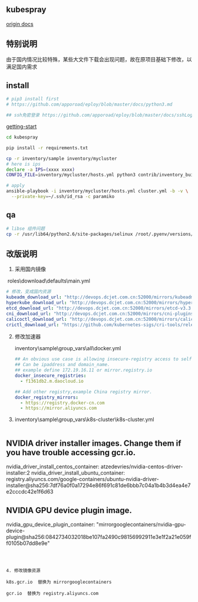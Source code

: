 ## kubespray

[origin docs](./README.origin.md)

## 特别说明

由于国内情况比较特殊，某些大文件下载会出现问题，故在原项目基础下修改，以满足国内需求




## install
```bash
# pip3 install first  
# https://github.com/apporoad/eploy/blob/master/docs/python3.md

## ssh免密登录 https://github.com/apporoad/eploy/blob/master/docs/sshLogin.md


```
[getting-start](https://github.com/hyd-raiders/kubespray/blob/master/docs/getting-started.md)

```bash
cd kubespray

pip install -r requirements.txt

cp -r inventory/sample inventory/mycluster
# here is ips 
declare -a IPS=(xxxx xxxx)
CONFIG_FILE=inventory/mycluster/hosts.yml python3 contrib/inventory_builder/inventory.py ${IPS[@]}

# apply
ansible-playbook -i inventory/mycluster/hosts.yml cluster.yml -b -v \
  --private-key=~/.ssh/id_rsa -c paramiko
```




## qa

```bash
# libse 组件问题
cp -r /usr/lib64/python2.6/site-packages/selinux /root/.pyenv/versions/2.7.14/lib/python2.7/site-packages/
```





## 改版说明

1. 采用国内镜像

​      roles\download\defaults\main.yml

```yaml
# 修改，变成国内资源
kubeadm_download_url: "http://devops.dcjet.com.cn:52000/mirrors/kubeadm"
hyperkube_download_url: "http://devops.dcjet.com.cn:52000/mirrors/hyperkube"
etcd_download_url: "http://devops.dcjet.com.cn:52000/mirrors/etcd-v3.3.10-linux-amd64.tar.gz"
cni_download_url: "http://devops.dcjet.com.cn:52000/mirrors/cni-plugins-linux-amd64-v0.8.1.tgz"
calicoctl_download_url: "http://devops.dcjet.com.cn:52000/mirrors/calicoctl-linux-amd64"
crictl_download_url: "https://github.com/kubernetes-sigs/cri-tools/releases/download/v1.14.0/crictl-v1.14.0-{{ ansible_system | lower }}-amd64.tar.gz"
```



2. 修改加速器

   inventory\sample\group_vars\all\docker.yml

   ```yaml
   ## An obvious use case is allowing insecure-registry access to self hosted registries.
   ## Can be ipaddress and domain_name.
   ## example define 172.19.16.11 or mirror.registry.io
   docker_insecure_registries:
     - f1361db2.m.daocloud.io
   
   ## Add other registry,example China registry mirror.
   docker_registry_mirrors:
     - https://registry.docker-cn.com
     - https://mirror.aliyuncs.com
   ```

3. inventory\sample\group_vars\k8s-cluster\k8s-cluster.yml

   ```yaml
## NVIDIA driver installer images. Change them if you have trouble accessing gcr.io.
   nvidia_driver_install_centos_container: atzedevries/nvidia-centos-driver-installer:2
   nvidia_driver_install_ubuntu_container: registry.aliyuncs.com/google-containers/ubuntu-nvidia-driver-installer@sha256:7df76a0f0a17294e86f691c81de6bbb7c04a1b4b3d4ea4e7e2cccdc42e1f6d63
   ## NVIDIA GPU device plugin image.
   nvidia_gpu_device_plugin_container: "mirrorgooglecontainers/nvidia-gpu-device-plugin@sha256:0842734032018be107fa2490c98156992911e3e1f2a21e059ff0105b07dd8e9e"
   
   ```
   
   
   
4. 修改镜像资源

   k8s.gcr.io  替换为 mirrorgooglecontainers

   gcr.io  替换为 registry.aliyuncs.com